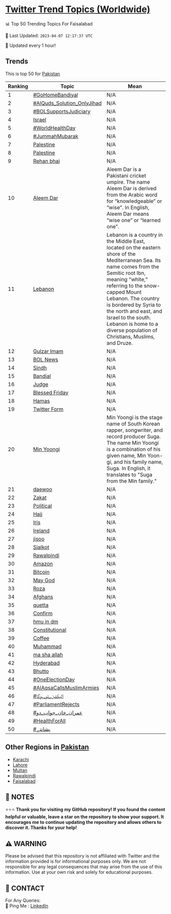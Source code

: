 [Twitter Trend Topics (Worldwide)](https://github.com/ErcinDedeoglu/Twitter-Trend-Topics)
==========


📊 Top 50 Trending Topics For Faisalabad

📆 Last Updated: `2023-04-07 12:17:37 UTC`

🔧 Updated every 1 hour!


## Trends

This is top 50 for [Pakistan](</Pakistan>)

| Ranking | Topic | Mean |
| ------- | ------------ | ------------ |
| 1 | [#GoHomeBandiyal](http://twitter.com/search?q=%23GoHomeBandiyal) | N/A |
| 2 | [#AlQuds_Solution_OnlyJihad](http://twitter.com/search?q=%23AlQuds_Solution_OnlyJihad) | N/A |
| 3 | [#BOLSupportsJudiciary](http://twitter.com/search?q=%23BOLSupportsJudiciary) | N/A |
| 4 | [Israel](http://twitter.com/search?q=Israel) | N/A |
| 5 | [#WorldHealthDay](http://twitter.com/search?q=%23WorldHealthDay) | N/A |
| 6 | [#JummahMubarak](http://twitter.com/search?q=%23JummahMubarak) | N/A |
| 7 | [Palestine](http://twitter.com/search?q=Palestine) | N/A |
| 8 | [Palestine](http://twitter.com/search?q=Palestine) | N/A |
| 9 | [Rehan bhai](http://twitter.com/search?q=Rehan+bhai) | N/A |
| 10 | [Aleem Dar](http://twitter.com/search?q=Aleem+Dar) | Aleem Dar is a Pakistani cricket umpire. The name Aleem Dar is derived from the Arabic word for “knowledgeable” or “wise”. In English, Aleem Dar means “wise one” or “learned one”. |
| 11 | [Lebanon](http://twitter.com/search?q=Lebanon) | Lebanon is a country in the Middle East, located on the eastern shore of the Mediterranean Sea. Its name comes from the Semitic root lbn, meaning "white," referring to the snow-capped Mount Lebanon. The country is bordered by Syria to the north and east, and Israel to the south. Lebanon is home to a diverse population of Christians, Muslims, and Druze. |
| 12 | [Gulzar Imam](http://twitter.com/search?q=Gulzar+Imam) | N/A |
| 13 | [BOL News](http://twitter.com/search?q=BOL+News) | N/A |
| 14 | [Sindh](http://twitter.com/search?q=Sindh) | N/A |
| 15 | [Bandial](http://twitter.com/search?q=Bandial) | N/A |
| 16 | [Judge](http://twitter.com/search?q=Judge) | N/A |
| 17 | [Blessed Friday](http://twitter.com/search?q=Blessed+Friday) | N/A |
| 18 | [Hamas](http://twitter.com/search?q=Hamas) | N/A |
| 19 | [Twitter Form](http://twitter.com/search?q=Twitter+Form) | N/A |
| 20 | [Min Yoongi](http://twitter.com/search?q=Min+Yoongi) | Min Yoongi is the stage name of South Korean rapper, songwriter, and record producer Suga. The name Min Yoongi is a combination of his given name, Min Yoon-gi, and his family name, Suga. In English, it translates to "Suga from the Min family." |
| 21 | [daewoo](http://twitter.com/search?q=daewoo) | N/A |
| 22 | [Zakat](http://twitter.com/search?q=Zakat) | N/A |
| 23 | [Political](http://twitter.com/search?q=Political) | N/A |
| 24 | [Hajj](http://twitter.com/search?q=Hajj) | N/A |
| 25 | [Iris](http://twitter.com/search?q=Iris) | N/A |
| 26 | [Ireland](http://twitter.com/search?q=Ireland) | N/A |
| 27 | [jisoo](http://twitter.com/search?q=jisoo) | N/A |
| 28 | [Sialkot](http://twitter.com/search?q=Sialkot) | N/A |
| 29 | [Rawalpindi](http://twitter.com/search?q=Rawalpindi) | N/A |
| 30 | [Amazon](http://twitter.com/search?q=Amazon) | N/A |
| 31 | [Bitcoin](http://twitter.com/search?q=Bitcoin) | N/A |
| 32 | [May God](http://twitter.com/search?q=May+God) | N/A |
| 33 | [Roza](http://twitter.com/search?q=Roza) | N/A |
| 34 | [Afghans](http://twitter.com/search?q=Afghans) | N/A |
| 35 | [quetta](http://twitter.com/search?q=quetta) | N/A |
| 36 | [Confirm](http://twitter.com/search?q=Confirm) | N/A |
| 37 | [hmu in dm](http://twitter.com/search?q=hmu+in+dm) | N/A |
| 38 | [Constitutional](http://twitter.com/search?q=Constitutional) | N/A |
| 39 | [Coffee](http://twitter.com/search?q=Coffee) | N/A |
| 40 | [Muhammad](http://twitter.com/search?q=Muhammad) | N/A |
| 41 | [ma sha allah](http://twitter.com/search?q=ma+sha+allah) | N/A |
| 42 | [Hyderabad](http://twitter.com/search?q=Hyderabad) | N/A |
| 43 | [Bhutto](http://twitter.com/search?q=Bhutto) | N/A |
| 44 | [#OneElectionDay](http://twitter.com/search?q=%23OneElectionDay) | N/A |
| 45 | [#AlAqsaCallsMuslimArmies](http://twitter.com/search?q=%23AlAqsaCallsMuslimArmies) | N/A |
| 46 | [#الیکشن_تو_ہوگا](http://twitter.com/search?q=%23%d8%a7%d9%84%db%8c%da%a9%d8%b4%d9%86_%d8%aa%d9%88_%db%81%d9%88%da%af%d8%a7) | N/A |
| 47 | [#ParliamentRejects](http://twitter.com/search?q=%23ParliamentRejects) | N/A |
| 48 | [#عمران_خان_جواب_دو](http://twitter.com/search?q=%23%d8%b9%d9%85%d8%b1%d8%a7%d9%86_%d8%ae%d8%a7%d9%86_%d8%ac%d9%88%d8%a7%d8%a8_%d8%af%d9%88) | N/A |
| 49 | [#HealthForAll](http://twitter.com/search?q=%23HealthForAll) | N/A |
| 50 | [#پشانتے](http://twitter.com/search?q=%23%d9%be%d8%b4%d8%a7%d9%86%d8%aa%db%92) | N/A |



## Other Regions in [Pakistan](</Pakistan>)

* [Karachi](</Pakistan/Karachi.md>)
* [Lahore](</Pakistan/Lahore.md>)
* [Multan](</Pakistan/Multan.md>)
* [Rawalpindi](</Pakistan/Rawalpindi.md>)
* [Faisalabad](</Pakistan/Faisalabad.md>)



## 📝 NOTES

⭐⭐⭐ **Thank you for visiting my GitHub repository! If you found the content helpful or valuable, leave a star on the repository to show your support. It encourages me to continue updating the repository and allows others to discover it. Thanks for your help!**


## ⚠️ WARNING

Please be advised that this repository is not affiliated with Twitter and the information provided is for informational purposes only. We are not responsible for any legal consequences that may arise from the use of this information. Use at your own risk and solely for educational purposes.


## 📨 CONTACT

 For Any Queries:  
            🏓 Ping Me : [LinkedIn](https://www.linkedin.com/in/ercindedeoglu/)
